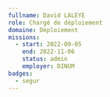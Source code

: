 ```yaml
---
fullname: David LALEYE
role: Chargé de déploiement
domaine: Déploiement
missions:
  - start: 2022-09-05
    end: 2022-11-06
    status: admin
    employer: DINUM
badges:
  - segur
---
```


